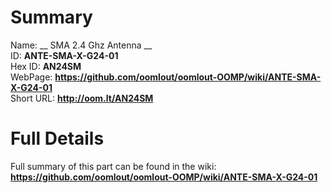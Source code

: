 
Summary
=================
  
Name: __ SMA 2.4 Ghz Antenna __    
ID: __ANTE-SMA-X-G24-01__   
Hex ID: __AN24SM__   
WebPage: __https://github.com/oomlout/oomlout-OOMP/wiki/ANTE-SMA-X-G24-01__   
Short URL: __http://oom.lt/AN24SM__   

Full Details
==========================
Full summary of this part can be found in the wiki:   
__https://github.com/oomlout/oomlout-OOMP/wiki/ANTE-SMA-X-G24-01__    

